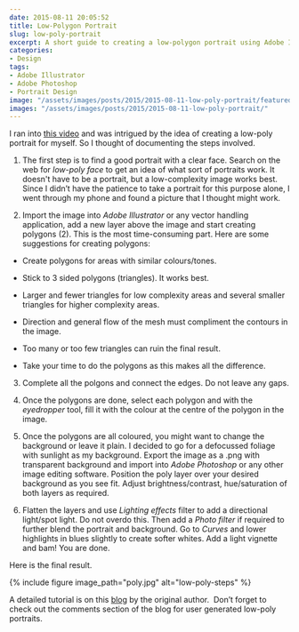 ```yaml
---
date: 2015-08-11 20:05:52
title: Low-Polygon Portrait
slug: low-poly-portrait
excerpt: A short guide to creating a low-polygon portrait using Adobe Illustrator and Adobe Photoshop.
categories:
- Design
tags:
- Adobe Illustrator
- Adobe Photoshop
- Portrait Design
image: "/assets/images/posts/2015/2015-08-11-low-poly-portrait/featured.png"
images: "/assets/images/posts/2015/2015-08-11-low-poly-portrait/"
---
```


I ran into [this video](https://www.youtube.com/watch?v=Gj3MSWaqbyc) and was intrigued by the idea of creating a low-poly portrait for myself. So I thought of documenting the steps involved.

  1. The first step is to find a good portrait with a clear face. Search on the web for _low-poly face_ to get an idea of what sort of portraits work. It doesn't have to be a portrait, but a low-complexity image works best. Since I didn’t have the patience to take a portrait for this purpose alone, I went through my phone and found a picture that I thought might work.


  2. Import the image into _Adobe Illustrator_ or any vector handling application, add a new layer above the image and start creating polygons (2). This is the most time-consuming part. Here are some suggestions for creating polygons:

  * Create polygons for areas with similar colours/tones.

  * Stick to 3 sided polygons (triangles). It works best.

  * Larger and fewer triangles for low complexity areas and several smaller triangles for higher complexity areas.

  * Direction and general flow of the mesh must compliment the contours in the image.

  * Too many or too few triangles can ruin the final result.

  * Take your time to do the polygons as this makes all the difference.

  3. Complete all the polgons and connect the edges. Do not leave any gaps.

  4. Once the polygons are done, select each polygon and with the *eyedropper* tool, fill it with the colour at the centre of the polygon in the image.

  5. Once the polygons are all coloured, you might want to change the background or leave it plain. I decided to go for a defocussed foliage with sunlight as my background. Export the image as a .png with transparent background and import into *Adobe Photoshop* or any other image editing software. Position the poly layer over your desired background as you see fit. Adjust brightness/contrast, hue/saturation of both layers as required.

  6. Flatten the layers and use _Lighting effects_ filter to add a directional light/spot light. Do not overdo this. Then add a _Photo filter_ if required to further blend the portrait and background. Go to _Curves_ and lower highlights in blues slightly to create softer whites. Add a light vignette and bam! You are done.

Here is the final result.

{% 
  include figure
  image_path="poly.jpg"
  alt="low-poly-steps"
%}

A detailed tutorial is on this [blog](http://www.digitalartsonline.co.uk/tutorials/adobe-illustrator/create-low-poly-portrait/) by the original author.  Don’t forget to check out the comments section of the blog for user generated low-poly portraits.
